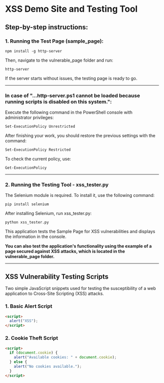 # XSS Demo Site and Testing Tool

## Step-by-step instructions:

### 1. Running the Test Page (sample_page):

`npm install -g http-server`

Then, navigate to the vulnerable_page folder and run:

`http-server`

If the server starts without issues, the testing page is ready to go.

---

### In case of "...http-server.ps1 cannot be loaded because running scripts is disabled on this system.":

Execute the following command in the PowerShell console with administrator privileges:

`Set-ExecutionPolicy Unrestricted`

After finishing your work, you should restore the previous settings with the command:

`Set-ExecutionPolicy Restricted`

To check the current policy, use:

`Get-ExecutionPolicy`

---

### 2. Running the Testing Tool - xss_tester.py

The Selenium module is required. To install it, use the following command:

`pip install selenium`

After installing Selenium, run xss_tester.py:

`python xss_tester.py`

This application tests the Sample Page for XSS vulnerabilities and displays the information in the console.

**You can also test the application's functionality using the example of a page secured against XSS attacks, which is located in the vulnerable_page folder.**

---

## XSS Vulnerability Testing Scripts

Two simple JavaScript snippets used for testing the susceptibility of a web application to Cross-Site Scripting (XSS) attacks.

### 1. Basic Alert Script

```html
<script>
  alert("XSS");
</script>
```

### 2. Cookie Theft Script

```html
<script>
  if (document.cookie) {
    alert("Available cookies: " + document.cookie);
  } else {
    alert("No cookies available.");
  }
</script>
```
